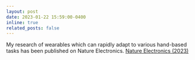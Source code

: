 ```yaml
---
layout: post
date: 2023-01-22 15:59:00-0400
inline: true
related_posts: false
---
```


My research of wearables which can rapidly adapt to various hand-based tasks has been published on Nature Electronics.
[Nature Electronics (2023)](https://www.nature.com/articles/s41928-022-00888-7)
